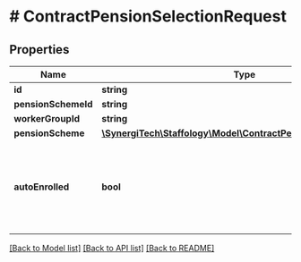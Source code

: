 # # ContractPensionSelectionRequest

## Properties

Name | Type | Description | Notes
------------ | ------------- | ------------- | -------------
**id** | **string** |  | [optional]
**pensionSchemeId** | **string** |  | [optional]
**workerGroupId** | **string** |  | [optional]
**pensionScheme** | [**\SynergiTech\Staffology\Model\ContractPensionSchemeRequest**](ContractPensionSchemeRequest.md) |  | [optional]
**autoEnrolled** | **bool** | [readonly] Is True if the employee joined this Pension due to an AutoEnrolment action | [optional]

[[Back to Model list]](../../README.md#models) [[Back to API list]](../../README.md#endpoints) [[Back to README]](../../README.md)
